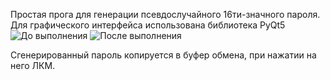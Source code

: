 Простая прога для генерации псевдослучайного 16ти-значного пароля. 
Для графического интерфейса использована библиотека PyQt5
![До выполнения](https://github.com/LeoVorona/password_generator/assets/120402212/657b2e40-5e2d-4217-92c6-e9a1f51379d9)
![После выполнения](https://github.com/LeoVorona/password_generator/assets/120402212/a255a406-866b-498a-8fe5-4bc2fc7e9711)

Сгенерированный пароль копируется в буфер обмена, при нажатии на него ЛКМ. 
